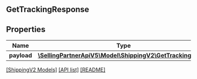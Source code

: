## GetTrackingResponse

## Properties

Name | Type | Description | Notes
------------ | ------------- | ------------- | -------------
**payload** | [**\SellingPartnerApiV5\Model\ShippingV2\GetTrackingResult**](GetTrackingResult.md) |  | [optional]

[[ShippingV2 Models]](../) [[API list]](../../Api) [[README]](../../../README.md)
